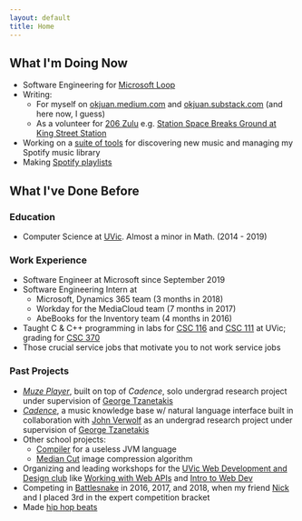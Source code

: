 ```yaml
---
layout: default
title: Home
---
```


## What I'm Doing Now
* Software Engineering for [Microsoft Loop](https://www.microsoft.com/en-us/microsoft-loop?ms.url=microsoftcommicrosoft-loop)
* Writing:
    * For myself on [okjuan.medium.com](https://okjuan.medium.com) and [okjuan.substack.com](https://okjuan.substack.com) (and here now, I guess)
    * As a volunteer for [206 Zulu](https://206zulu.org/) e.g. [Station Space Breaks Ground at King Street Station](https://www.206zulu.org/station-space-breaks-ground-at-king-street-station/)
* Working on a [suite of tools](https://github.com/okjuan/music-lib-bot) for discovering new music and managing my Spotify music library
* Making [Spotify playlists](https://open.spotify.com/user/jcgalleg)

## What I've Done Before
### Education
* Computer Science at [UVic](https://en.wikipedia.org/wiki/University_of_Victoria). Almost a minor in Math. (2014 - 2019)

### Work Experience
* Software Engineer at Microsoft since September 2019
* Software Engineering Intern at
    * Microsoft, Dynamics 365 team (3 months in 2018)
    * Workday for the MediaCloud team (7 months in 2017)
    * AbeBooks for the Inventory team (4 months in 2016)
* Taught C & C++ programming in labs for [CSC 116](https://heat.csc.uvic.ca/coview/outline/2018/Fall/CSC/116) and [CSC 111](https://heat.csc.uvic.ca/coview/outline/2019/Spring/CSC/111) at UVic; grading for [CSC 370](https://heat.csc.uvic.ca/coview/course/2018011/CSC370)
* Those crucial service jobs that motivate you to not work service jobs

### Past Projects
* [_Muze Player_](https://github.com/okjuan/muze), built on top of _Cadence_, solo undergrad research project under supervision of [George Tzanetakis](https://scholar.google.com/citations?user=yPgxxpwAAAAJ&hl=en)
* [_Cadence_](https://github.com/MIR-Directed-Research/intelligent-music-recommender), a music knowledge base w/ natural language interface built in collaboration with [John Verwolf](https://www.linkedin.com/in/john-verwolf/?originalSubdomain=ca) as an undergrad research project under supervision of [George Tzanetakis](https://scholar.google.com/citations?user=yPgxxpwAAAAJ&hl=en)
* Other school projects:
    * [Compiler](https://github.com/okjuan/another-JVM-language) for a useless JVM language
    * [Median Cut](https://github.com/okjuan/Median-Cut) image compression algorithm
* Organizing and leading workshops for the [UVic Web Development and Design club](https://github.com/uvicwebdev) like [Working with Web APIs](https://github.com/uvicwebdev/working-with-web-apis) and [Intro to Web Dev](https://github.com/okjuan/Intro-to-Web-Dev)
* Competing in [Battlesnake](https://play.battlesnake.com/) in 2016, 2017, and 2018, when my friend [Nick](https://github.com/NicholasKobald) and I placed 3rd in the expert competition bracket
* Made [hip hop beats](https://soundcloud.com/baba-guano)